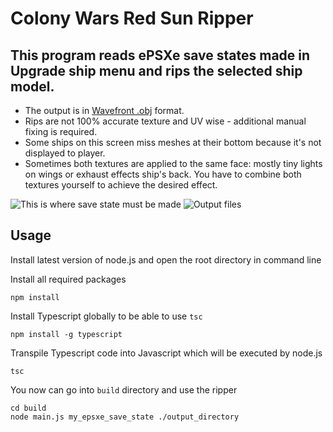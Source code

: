 # Colony Wars Red Sun Ripper

## This program reads ePSXe save states made in **Upgrade ship** menu and rips the selected ship model.

- The output is in [Wavefront .obj](https://en.wikipedia.org/wiki/Wavefront_.obj_file) format.
- Rips are not 100% accurate texture and UV wise - additional manual fixing is required.
- Some ships on this screen miss meshes at their bottom because it's not displayed to player.
- Sometimes both textures are applied to the same face: mostly tiny lights on wings or exhaust effects ship's back. You have to combine both textures yourself to achieve the desired effect.

![This is where save state must be made](https://i.imgur.com/bPFGXir.jpg)
![Output files](https://i.imgur.com/aHealxs.png)

## Usage

Install latest version of node.js and open the root directory in command line

Install all required packages
```
npm install
```

Install Typescript globally to be able to use `tsc`
```
npm install -g typescript
```

Transpile Typescript code into Javascript which will be executed by node.js
```
tsc
```

You now can go into `build` directory and use the ripper
```
cd build
node main.js my_epsxe_save_state ./output_directory
```